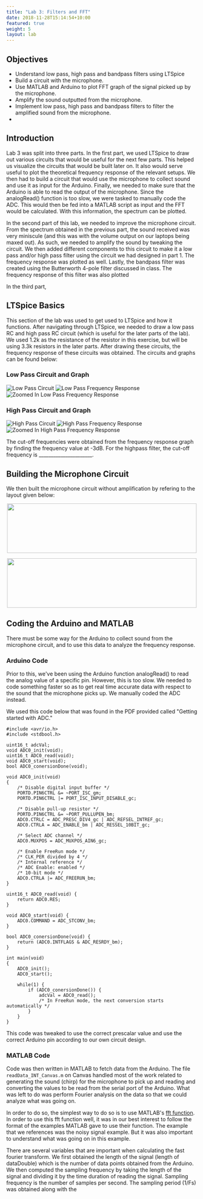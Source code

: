 ```yaml
---
title: "Lab 3: Filters and FFT"
date: 2018-11-28T15:14:54+10:00
featured: true
weight: 5
layout: lab
---
```


## Objectives

* Understand low pass, high pass and bandpass filters using LTSpice
* Build a circuit with the microphone.
* Use MATLAB and Arduino to plot FFT graph of the signal picked up by the microphone.
* Amplify the sound outputted from the microphone.
* Implement low pass, high pass and bandpass filters to filter the amplified sound from the microphone.
* 

## Introduction

Lab 3 was split into three parts. In the first part, we used LTSpice to draw out various circuits that would be useful for the next few parts. This helped us visualize the circuits that would be built later on. It also would serve useful to plot the theoretical frequency response of the relevant setups. We then had to build a circuit that would use the microphone to collect sound and use it as input for the Arduino. Finally, we needed to make sure that the Arduino is able to read the output of the microphone. Since the analogRead() function is too slow, we were tasked to manually code the ADC. This would then be fed into a MATLAB script as input and the FFT would be calculated. With this information, the spectrum can be plotted.

In the second part of this lab, we needed to improve the microphone circuit. From the spectrum obtained in the previous part, the sound received was very miniscule (and this was with the volume output on our laptops being maxed out). As such, we needed to amplify the sound by tweaking the circuit. We then added different components to this circuit to make it a low pass and/or high pass filter using the circuit we had designed in part 1. The frequency response was plotted as well. Lastly, the bandpass filter was created using the Butterworth 4-pole filter discussed in class. The frequency response of this filter was also plotted

In the third part,

## LTSpice Basics

This section of the lab was used to get used to LTSpice and how it functions. After navigating through LTSpice, we needed to draw a low pass RC and high pass RC circuit (which is useful for the later parts of the lab). We used 1.2k as the resistance of the resistor in this exercise, but will be using 3.3k resistors in the later parts. After drawing these circuits, the frequency response of these circuits was obtained. The circuits and graphs can be found below:

### Low Pass Circuit and Graph
![Low Pass Circuit](../../images/lab3/lowpass-circuit.png)
![Low Pass Frequency Response](../../images/lab3/lowpass-graph.png)
![Zoomed In Low Pass Frequency Response](../../images/lab3/lowpass-zoomin.png)

### High Pass Circuit and Graph
![High Pass Circuit](../../images/lab3/highpass-circuit.png)
![High Pass Frequency Response](../../images/lab3/highpass-graph.png)
![Zoomed In High Pass Frequency Response](../../images/lab3/highpass-zoomin.png)

The cut-off frequencies were obtained from the frequency response graph by finding the frequency value at -3dB. For the highpass filter, the cut-off frequency is ______________________.

## Building the Microphone Circuit

We then built the microphone circuit without amplification by refering to the layout given below:
<p align="center"><img src="../../images/lab3/noamp-circuit.png" height="130" width="500"></p>
<p align="center"><img src="../../images/lab3/noamp-image.jpeg" height="130" width="500"></p>

## Coding the Arduino and MATLAB

There must be some way for the Arduino to collect sound from the microphone circuit, and to use this data to analyze the frequency response.

### Arduino Code

Prior to this, we've been using the Arduino function analogRead() to read the analog value of a specific pin. However, this is too slow. We needed to code something faster so as to get real time accurate data with respect to the sound that the microphone picks up. We manually coded the ADC instead.

We used this code below that was found in the PDF provided called "Getting started with ADC."

```
#include <avr/io.h>
#include <stdbool.h>

uint16_t adcVal;
void ADC0_init(void);
uint16_t ADC0_read(void);
void ADC0_start(void);
bool ADC0_conersionDone(void);

void ADC0_init(void)
{
    /* Disable digital input buffer */
    PORTD.PIN6CTRL &= ~PORT_ISC_gm;
    PORTD.PIN6CTRL |= PORT_ISC_INPUT_DISABLE_gc;

    /* Disable pull-up resistor */
    PORTD.PIN6CTRL &= ~PORT_PULLUPEN_bm;
    ADC0.CTRLC = ADC_PRESC_DIV4_gc | ADC_REFSEL_INTREF_gc;
    ADC0.CTRLA = ADC_ENABLE_bm | ADC_RESSEL_10BIT_gc;

    /* Select ADC channel */
    ADC0.MUXPOS = ADC_MUXPOS_AIN6_gc;

    /* Enable FreeRun mode */
    /* CLK_PER divided by 4 */
    /* Internal reference */
    /* ADC Enable: enabled */
    /* 10-bit mode */
    ADC0.CTRLA |= ADC_FREERUN_bm;
}

uint16_t ADC0_read(void) {
    return ADC0.RES;
}

void ADC0_start(void) {
    ADC0.COMMAND = ADC_STCONV_bm;
}

bool ADC0_conersionDone(void) {
    return (ADC0.INTFLAGS & ADC_RESRDY_bm);
}

int main(void)
{
    ADC0_init();
    ADC0_start();

    while(1) {
        if (ADC0_conersionDone()) {
            adcVal = ADC0_read();
            /* In FreeRun mode, the next conversion starts automatically */
        }
    }
}
```

This code was tweaked to use the correct prescalar value and use the correct Arduino pin according to our own circuit design.

### MATLAB Code

Code was then written in MATLAB to fetch data from the Arduino. The file ```readData_INT_Canvas.m``` on Canvas handled most of the work related to generating the sound (chirp) for the microphone to pick up and reading and converting the values to be read from the serial port of the Arduino. What was left to do was perform Fourier analysis on the data so that we could analyze what was going on.

In order to do so, the simplest way to do so is to use MATLAB's [fft function](https://www.mathworks.com/help/matlab/ref/fft.html?s_tid=mwa_osa_a). In order to use this fft function well, it was in our best interest to follow the format of the examples MATLAB gave to use their function. The example that we references was the noisy signal example. But it was also important to understand what was going on in this example.

There are several variables that are important when calculating the fast fourier transform. We first obtained the length of the signal (length of dataDouble) which is the number of data points obtained from the Arduino. We then computed the sampling frequency by taking the length of the signal and dividing it by the time duration of reading the signal. Sampling frequency is the number of samples per second. The sampling period (1/Fs) was obtained along with the 